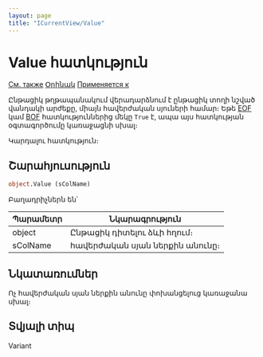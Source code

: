 ```yaml
---
layout: page
title: "ICurrentView/Value"
---
```



# Value հատկություն

[См. также](../ICurrentView.md) [Օրինակ](../../Examples/E_ICurrentView_Update.html) [Применяется к](../ICurrentView.md)

Ընթացիկ թղթապանակում վերադարձնում է ընթացիկ տողի նշված վանդակի արժեքը, միայն հավերժական սյուների համար։ Եթե [EOF](EOF.html) կամ [BOF](BOF.html) հատկություններից մեկը `True` է, ապա այս հատկության օգտագործումը կառաջացնի սխալ։


Կարդալու հատկություն։

## Շարահյուսություն

``` vb
object.Value (sColName)
```

Բաղադրիչներն են՝



| Պարամետր | Նկարագրություն |
|--|--|
| object | Ընթացիկ դիտելու ձևի հղում։  |
| sColName | հավերժական սյան ներքին անունը։ |


## Նկատառումներ

Ոչ հավերժական  սյան ներքին անունը փոխանցելուց կառաջանա սխալ։


## Տվյալի տիպ

Variant
